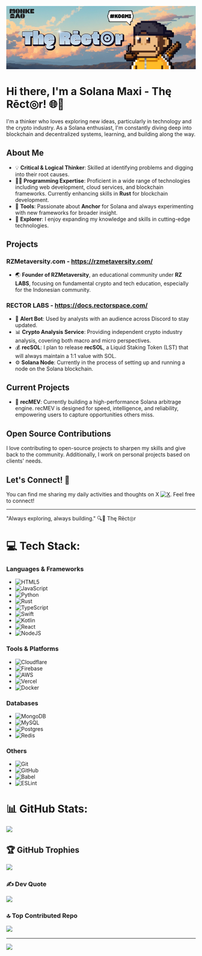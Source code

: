 ![Rector Banner](rector-banner.png)

# Hi there, I'm a Solana Maxi - Thę Rēct◎r! 🌐🚀

I'm a thinker who loves exploring new ideas, particularly in technology and the crypto industry. As a Solana enthusiast, I'm constantly diving deep into blockchain and decentralized systems, learning, and building along the way.

## About Me

- 💡 **Critical & Logical Thinker**: Skilled at identifying problems and digging into their root causes.
- 👨‍💻 **Programming Expertise**: Proficient in a wide range of technologies including web development, cloud services, and blockchain frameworks. Currently enhancing skills in **Rust** for blockchain development.
- 🔧 **Tools**: Passionate about **Anchor** for Solana and always experimenting with new frameworks for broader insight.
- 🧠 **Explorer**: I enjoy expanding my knowledge and skills in cutting-edge technologies.

## Projects

### RZMetaversity.com - https://rzmetaversity.com/

- 🌏 **Founder of RZMetaversity**, an educational community under **RZ LABS**, focusing on fundamental crypto and tech education, especially for the Indonesian community.

### RECTOR LABS - https://docs.rectorspace.com/

- 🤖 **Alert Bot**: Used by analysts with an audience across Discord to stay updated.
- 📊 **Crypto Analysis Service**: Providing independent crypto industry analysis, covering both macro and micro perspectives.
- 💰 **recSOL**: I plan to release **recSOL**, a Liquid Staking Token (LST) that will always maintain a 1:1 value with SOL.
- ⚙️ **Solana Node**: Currently in the process of setting up and running a node on the Solana blockchain.

## Current Projects

- 🚀 **recMEV**: Currently building a high-performance Solana arbitrage engine. recMEV is designed for speed, intelligence, and reliability, empowering users to capture opportunities others miss.

## Open Source Contributions

I love contributing to open-source projects to sharpen my skills and give back to the community. Additionally, I work on personal projects based on clients' needs.

## Let's Connect! 🤝

You can find me sharing my daily activities and thoughts on X [![X](https://img.shields.io/badge/X-black.svg?logo=X&logoColor=white)](https://x.com/RZ1989sol). Feel free to connect!

---

"Always exploring, always building." 🔍🔨
Thę Rēct◎r

# 💻 Tech Stack:

### Languages & Frameworks

- ![HTML5](https://img.shields.io/badge/html5-%23E34F26.svg?style=plastic&logo=html5&logoColor=white)
- ![JavaScript](https://img.shields.io/badge/javascript-%23323330.svg?style=plastic&logo=javascript&logoColor=%23F7DF1E)
- ![Python](https://img.shields.io/badge/python-3670A0?style=plastic&logo=python&logoColor=ffdd54)
- ![Rust](https://img.shields.io/badge/rust-%23000000.svg?style=plastic&logo=rust&logoColor=white)
- ![TypeScript](https://img.shields.io/badge/typescript-%23007ACC.svg?style=plastic&logo=typescript&logoColor=white)
- ![Swift](https://img.shields.io/badge/swift-F54A2A?style=plastic&logo=swift&logoColor=white)
- ![Kotlin](https://img.shields.io/badge/kotlin-%237F52FF.svg?style=plastic&logo=kotlin&logoColor=white)
- ![React](https://img.shields.io/badge/react-%2320232a.svg?style=plastic&logo=react&logoColor=%2361DAFB)
- ![NodeJS](https://img.shields.io/badge/node.js-6DA55F?style=plastic&logo=node.js&logoColor=white)

### Tools & Platforms

- ![Cloudflare](https://img.shields.io/badge/Cloudflare-F38020?style=plastic&logo=Cloudflare&logoColor=white)
- ![Firebase](https://img.shields.io/badge/firebase-%23039BE5.svg?style=plastic&logo=firebase)
- ![AWS](https://img.shields.io/badge/AWS-%23FF9900.svg?style=plastic&logo=amazon-aws&logoColor=white)
- ![Vercel](https://img.shields.io/badge/vercel-%23000000.svg?style=plastic&logo=vercel&logoColor=white)
- ![Docker](https://img.shields.io/badge/docker-%230db7ed.svg?style=plastic&logo=docker&logoColor=white)

### Databases

- ![MongoDB](https://img.shields.io/badge/MongoDB-%234ea94b.svg?style=plastic&logo=mongodb&logoColor=white)
- ![MySQL](https://img.shields.io/badge/mysql-4479A1.svg?style=plastic&logo=mysql&logoColor=white)
- ![Postgres](https://img.shields.io/badge/postgres-%23316192.svg?style=plastic&logo=postgresql&logoColor=white)
- ![Redis](https://img.shields.io/badge/redis-%23DD0031.svg?style=plastic&logo=redis&logoColor=white)

### Others

- ![Git](https://img.shields.io/badge/git-%23F05033.svg?style=plastic&logo=git&logoColor=white)
- ![GitHub](https://img.shields.io/badge/github-%23121011.svg?style=plastic&logo=github&logoColor=white)
- ![Babel](https://img.shields.io/badge/Babel-F9DC3e?style=plastic&logo=babel&logoColor=black)
- ![ESLint](https://img.shields.io/badge/ESLint-4B3263?style=plastic&logo=eslint&logoColor=white)

# 📊 GitHub Stats:

![](https://nirzak-streak-stats.vercel.app/?user=rz1989s&theme=codeSTACKr&hide_border=true)<br/>

## 🏆 GitHub Trophies

![](https://github-profile-trophy.vercel.app/?username=rz1989s&theme=gruvbox&no-frame=true&no-bg=true&margin-w=4)

### ✍️ Dev Quote

![](https://quotes-github-readme.vercel.app/api?type=horizontal&theme=gruvbox)

### 🔝 Top Contributed Repo

![](https://github-contributor-stats.vercel.app/api?username=rz1989s&limit=5&theme=gruvbox&combine_all_yearly_contributions=true)

---

[![](https://visitcount.itsvg.in/api?id=rz1989s&icon=3&color=6)](https://visitcount.itsvg.in)

<!-- Proudly created with GPRM ( https://gprm.itsvg.in ) -->

